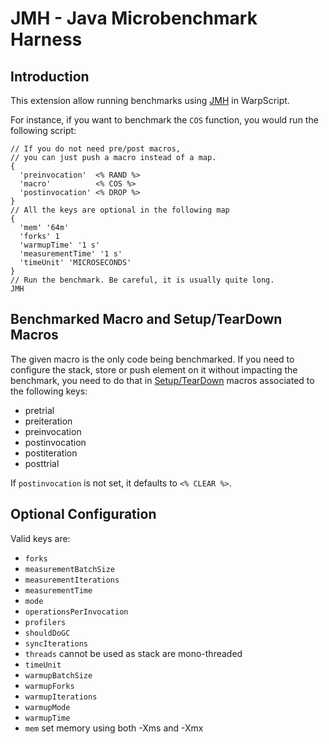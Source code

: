 # JMH - Java Microbenchmark Harness

## Introduction 

This extension allow running benchmarks using [JMH](https://openjdk.java.net/projects/code-tools/jmh/) in WarpScript.

For instance, if you want to benchmark the `COS` function, you would run the following script:
```
// If you do not need pre/post macros,
// you can just push a macro instead of a map.
{
  'preinvocation'  <% RAND %> 
  'macro'          <% COS %>
  'postinvocation' <% DROP %>
}
// All the keys are optional in the following map
{ 
  'mem' '64m' 
  'forks' 1 
  'warmupTime' '1 s'
  'measurementTime' '1 s'
  'timeUnit' 'MICROSECONDS'
}
// Run the benchmark. Be careful, it is usually quite long.
JMH
```

## Benchmarked Macro and Setup/TearDown Macros

The given macro is the only code being benchmarked. If you need to configure the stack, store or push element on it without impacting the benchmark, you need to do that in [Setup/TearDown](http://tutorials.jenkov.com/java-performance/jmh.html#state-setup-and-teardown) macros associated to the following keys:
- pretrial
- preiteration
- preinvocation
- postinvocation
- postiteration
- posttrial

If `postinvocation` is not set, it defaults to `<% CLEAR %>`.

## Optional Configuration

Valid keys are:
- `forks`
- `measurementBatchSize`
- `measurementIterations`
- `measurementTime`
- `mode`
- `operationsPerInvocation`
- `profilers`
- `shouldDoGC`
- `syncIterations`
- `threads` cannot be used as stack are mono-threaded
- `timeUnit`
- `warmupBatchSize`
- `warmupForks`
- `warmupIterations`
- `warmupMode`
- `warmupTime`
- `mem` set memory using both -Xms and -Xmx